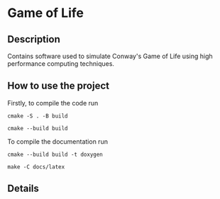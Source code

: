 # Game of Life

## Description

Contains software used to simulate Conway's Game of Life using high performance computing techniques.

## How to use the project

Firstly, to compile the code run

`cmake -S . -B build`

`cmake --build build`

To compile the documentation run

`cmake --build build -t doxygen`

`make -C docs/latex`

## Details
